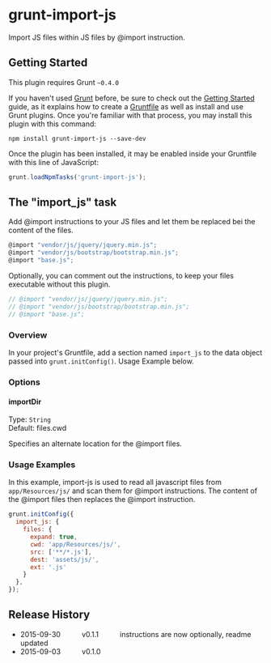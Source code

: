 # grunt-import-js

Import JS files within JS files by @import instruction.


## Getting Started
This plugin requires Grunt `~0.4.0`

If you haven't used [Grunt](http://gruntjs.com/) before, be sure to check out the [Getting Started](http://gruntjs.com/getting-started) guide, as it explains how to create a [Gruntfile](http://gruntjs.com/sample-gruntfile) as well as install and use Grunt plugins. Once you're familiar with that process, you may install this plugin with this command:

```shell
npm install grunt-import-js --save-dev
```

Once the plugin has been installed, it may be enabled inside your Gruntfile with this line of JavaScript:

```js
grunt.loadNpmTasks('grunt-import-js');
```

## The "import_js" task

Add @import instructions to your JS files and let them be replaced bei the content of the files.

```js
@import "vendor/js/jquery/jquery.min.js"; 
@import "vendor/js/bootstrap/bootstrap.min.js"; 
@import "base.js"; 
```

Optionally, you can comment out the instructions, to keep your files executable without this plugin.

```js
// @import "vendor/js/jquery/jquery.min.js"; 
// @import "vendor/js/bootstrap/bootstrap.min.js"; 
// @import "base.js"; 
```


### Overview
In your project's Gruntfile, add a section named `import_js` to the data object passed into `grunt.initConfig()`. Usage Example below.


### Options

#### importDir
Type: `String`  
Default: files.cwd

Specifies an alternate location for the @import files.


### Usage Examples

In this example, import-js is used to read all javascript files from `app/Resources/js/` and scan them for @import instructions. The content of the @import files then replaces the @import instruction.

```js
grunt.initConfig({
  import_js: {
    files: {
      expand: true,
      cwd: 'app/Resources/js/',
      src: ['**/*.js'],
      dest: 'assets/js/',
      ext: '.js'
    }
  },
});
```


## Release History

* 2015-09-30   v0.1.1   instructions are now optionally, readme updated
* 2015-09-03   v0.1.0   


